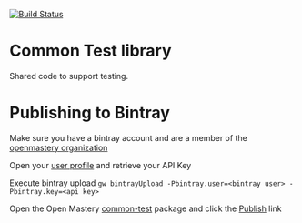 [![Build Status](https://travis-ci.org/openmastery/common-test.svg?branch=master)](https://travis-ci.org/openmastery/common-test)

# Common Test library

Shared code to support testing.

# Publishing to Bintray

Make sure you have a bintray account and are a member of the [openmastery organization](https://bintray.com/openmastery/organization/edit)

Open your [user profile](https://bintray.com/profile/edit/organizations) and retrieve your API Key

Execute bintray upload `gw bintrayUpload -Pbintray.user=<bintray user> -Pbintray.key=<api key>`

Open the Open Mastery [common-test](https://bintray.com/openmastery/maven/org.openmastery%3Acommon-test) package and
click the [Publish](https://bintray.com/openmastery/maven/org.openmastery%3Acommon-test/publish) link